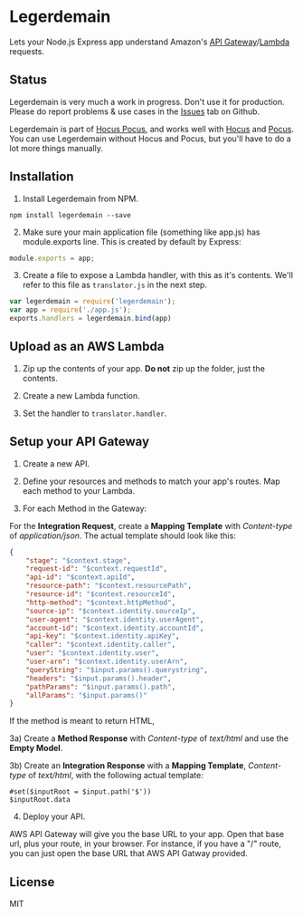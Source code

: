 # Legerdemain
Lets your Node.js Express app understand Amazon's [API Gateway](https://aws.amazon.com/api-gateway/)/[Lambda](https://aws.amazon.com/lambda/) requests.

## Status
Legerdemain is very much a work in progress. Don't use it for production. Please do report problems & use cases in the [Issues](https://github.com/johntitus/legerdemain/issues) tab on Github.

Legerdemain is part of [Hocus Pocus](https://github.com/node-hocus-pocus), and works well with [Hocus](https://github.com/node-hocus-pocus/Hocus) and [Pocus](https://github.com/node-hocus-pocus/pocus). You can use Legerdemain without Hocus and Pocus, but you'll have to do a lot more things manually.

## Installation
1) Install Legerdemain from NPM.
```
npm install legerdemain --save
```
2) Make sure your main application file (something like app.js) has module.exports line.  This is created by default by Express:
```js
module.exports = app;
```
3) Create a file to expose a Lambda handler, with this as it's contents. We'll refer to this file as `translator.js` in the next step.
```js
var legerdemain = require('legerdemain');
var app = require('./app.js');
exports.handlers = legerdemain.bind(app)
```

## Upload as an AWS Lambda
1) Zip up the contents of your app. **Do not** zip up the folder, just the contents.

2) Create a new Lambda function.

3) Set the handler to `translator.handler`.


## Setup your API Gateway
1) Create a new API.

2) Define your resources and methods to match your app's routes. Map each method to your Lambda.

3) For each Method in the Gateway:

For the **Integration Request**, create a **Mapping Template** with *Content-type* of *application/json*. The actual template should look like this:
```json
{
    "stage": "$context.stage",
    "request-id": "$context.requestId",
    "api-id": "$context.apiId",
    "resource-path": "$context.resourcePath",
    "resource-id": "$context.resourceId",
    "http-method": "$context.httpMethod",
    "source-ip": "$context.identity.sourceIp",
    "user-agent": "$context.identity.userAgent",
    "account-id": "$context.identity.accountId",
    "api-key": "$context.identity.apiKey",
    "caller": "$context.identity.caller",
    "user": "$context.identity.user",
    "user-arn": "$context.identity.userArn",
    "queryString": "$input.params().querystring",
    "headers": "$input.params().header",
    "pathParams": "$input.params().path",
    "allParams": "$input.params()"
}
```
If the method is meant to return HTML,

3a) Create a **Method Response** with *Content-type* of *text/html* and use the **Empty Model**.

3b) Create an **Integration Response** with a **Mapping Template**, *Content-type* of *text/html*, with the following actual template:
```
#set($inputRoot = $input.path('$'))
$inputRoot.data
```

4) Deploy your API.

AWS API Gateway will give you the base URL to your app. Open that base url, plus your route, in your browser. For instance, if you have a "/" route, you can just open the base URL that AWS API Gatway provided.

## License
MIT